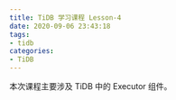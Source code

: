 ```yaml
---
title: TiDB 学习课程 Lesson-4
date: 2020-09-06 23:43:18
tags:
- tidb
categories:
- TiDB
---
```


本次课程主要涉及 TiDB 中的 Executor 组件。

